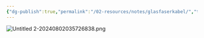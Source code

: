 ```yaml
---
{"dg-publish":true,"permalink":"/02-resources/notes/glasfaserkabel/","tags":["informatik/netzwerk/kabel"],"noteIcon":"","updated":"2025-10-29T12:59:06.404+01:00"}
---
```


![Untitled 2-20240802035726838.png](/img/user/02%20-%20RESOURCES/Files/IMG/Untitled%202-20240802035726838.png)
